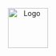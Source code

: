 <!-- Header -->
<p align="center">
  <img src="images/logo.png" alt="Logo" width="80" height="80">
  <p align="center">

